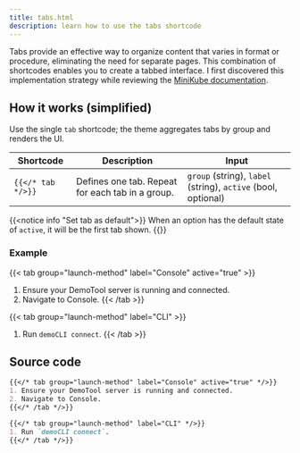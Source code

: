 ```yaml
---
title: tabs.html
description: learn how to use the tabs shortcode
---
```


Tabs provide an effective way to organize content that varies in format or procedure, eliminating the need for separate pages. This combination of shortcodes enables you to create a tabbed interface. I first discovered this implementation strategy while reviewing the [MiniKube documentation](https://minikube.sigs.k8s.io/docs/start/).

## How it works (simplified)

Use the single `tab` shortcode; the theme aggregates tabs by group and renders the UI.

| Shortcode | Description | Input |
|---|---|---|
| `{{</* tab */>}}` | Defines one tab. Repeat for each tab in a group. | `group` (string), `label` (string), `active` (bool, optional) |

{{<notice info "Set tab as default">}}
When an option has the default state of `active`, it will be the first tab shown.
{{</notice>}}

### Example 

{{< tab group="launch-method" label="Console" active="true" >}}
1. Ensure your DemoTool server is running and connected.
2. Navigate to Console.
{{< /tab >}}

{{< tab group="launch-method" label="CLI" >}}
1. Run `demoCLI connect`.
{{< /tab >}}

## Source code

```markdown
{{</* tab group="launch-method" label="Console" active="true" */>}}
1. Ensure your DemoTool server is running and connected.
2. Navigate to Console.
{{</* /tab */>}}

{{</* tab group="launch-method" label="CLI" */>}}
1. Run `demoCLI connect`.
{{</* /tab */>}}
```
